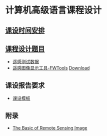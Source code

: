 # 计算机高级语言课程设计

## [课设时间安排](./CourseDesignSchedule.md)

## [课程设计题目](./CourseDesignSubject.md)
- [遥感测试数据](./RSImage/Data)
- [遥感图像显示工具-FWTools](./RSImage/FWTools) [Download](http://home.gdal.org/fwtools/FWTools247.exe)

## 课设报告要求
- [课设模板](./RSImage//%E8%AF%BE%E7%A8%8B%E8%AE%BE%E8%AE%A1%E6%8A%A5%E5%91%8A%E6%A8%A1%E6%9D%BF.doc)

## 附录
- [The Basic of Remote Sensing Image](./RSImage/Basic_RS_Image.pdf)